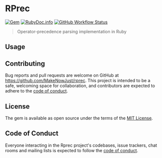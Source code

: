 # RPrec

[![Gem](https://img.shields.io/gem/v/rprec?style=for-the-badge&logo=rubygems&color=%23E9573F)](https://rubygems.org/gems/rprec)
[![RubyDoc.info](https://img.shields.io/badge/RUBYDOC-HERE-CC342D?style=for-the-badge&logo=ruby)](https://rubydoc.info/github/makenowjust/rprec/main)
[![GitHub Workflow Status](https://img.shields.io/github/actions/workflow/status/makenowjust/rprec/main.yml?style=for-the-badge&logo=github)](https://github.com/makenowjust/rprec/actions/workflows/main.yml)


> Operator-precedence parsing implementation in Ruby

## Usage

<!-- TODO: write here. -->

## Contributing

Bug reports and pull requests are welcome on GitHub at https://github.com/MakeNowJust/rprec. This project is intended to be a safe, welcoming space for collaboration, and contributors are expected to adhere to the [code of conduct](https://github.com/makenowjust/rprec/blob/main/CODE_OF_CONDUCT.md).

## License

The gem is available as open source under the terms of the [MIT License](https://opensource.org/licenses/MIT).

## Code of Conduct

Everyone interacting in the Rprec project's codebases, issue trackers, chat rooms and mailing lists is expected to follow the [code of conduct](https://github.com/makenowjust/rprec/blob/main/CODE_OF_CONDUCT.md).
